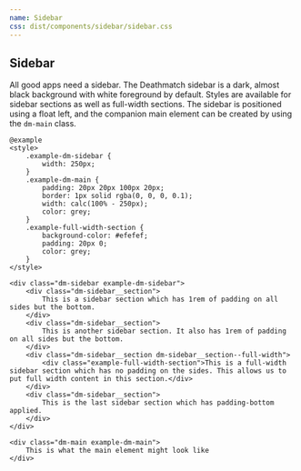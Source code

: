 ```yaml
---
name: Sidebar
css: dist/components/sidebar/sidebar.css
---
```


## Sidebar

All good apps need a sidebar. The Deathmatch sidebar is a dark, almost black background with 
white foreground by default. Styles are available for sidebar sections as well as full-width
sections. The sidebar is positioned using a float left, and the companion main element can 
be created by using the `dm-main` class.

    @example
    <style>
        .example-dm-sidebar {
            width: 250px;
        }
        .example-dm-main {
            padding: 20px 20px 100px 20px;
            border: 1px solid rgba(0, 0, 0, 0.1);
            width: calc(100% - 250px);
            color: grey;
        }
        .example-full-width-section {
            background-color: #efefef;
            padding: 20px 0;
            color: grey;
        }
    </style>
    
    <div class="dm-sidebar example-dm-sidebar">
        <div class="dm-sidebar__section">
            This is a sidebar section which has 1rem of padding on all sides but the bottom.
        </div>
        <div class="dm-sidebar__section">
            This is another sidebar section. It also has 1rem of padding on all sides but the bottom.
        </div>
        <div class="dm-sidebar__section dm-sidebar__section--full-width">
            <div class="example-full-width-section">This is a full-width sidebar section which has no padding on the sides. This allows us to put full width content in this section.</div>
        </div>
        <div class="dm-sidebar__section">
            This is the last sidebar section which has padding-bottom applied.
        </div>
    </div>
    
    <div class="dm-main example-dm-main">
        This is what the main element might look like
    </div>